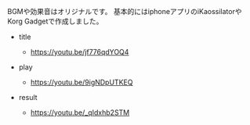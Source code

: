 BGMや効果音はオリジナルです。
基本的にはiphoneアプリのiKaossilatorや Korg Gadgetで作成しました。

- title
  - https://youtu.be/jf776qdYOQ4

- play
  - https://youtu.be/9igNDpUTKEQ

- result
  - https://youtu.be/_qIdxhb2STM

